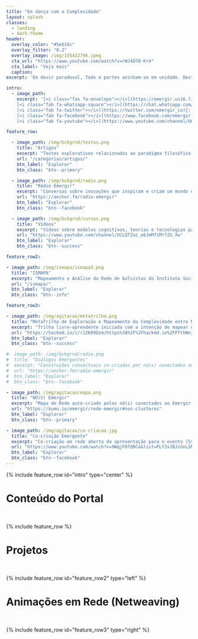 ```yaml
---
title: "Em dança com a Complexidade"
layout: splash
classes:
  - landing
  - dark-theme
header:
  overlay_color: "#5e616c"
  overlay_filter: "0.2"
  overlay_image: /img/155422796.jpeg
  cta_url: "https://www.youtube.com/watch?v=rWJ4O70-Kr4"
  cta_label: "Veja mais"
  caption:
excerpt: 'Em devir paradoxal, Todo e partes aninham-se em unidade. Desta interativa organização iterativa, emerge todo o tipo de sorte, que flui de forma imprevisível e incontrolável.'

intro:
  - image_path:
    excerpt: '[<i class="fas fa-envelope"></i>](https://emergir.us16.list-manage.com/subscribe/post?u=28e41725851da04e2014a8180&id=06c739eed3){: .btn .btn--info}
    [<i class="fab fa-whatsapp-square"></i>](https://chat.whatsapp.com/IY2HfBHBxNZK331TckdGDi){: .btn .btn--success}
    [<i class="fab fa-twitter"></i>](https://twitter.com/emergir_co){: .btn .btn--twitter}
    [<i class="fab fa-facebook"></i>](https://www.facebook.com/emergir.co){: .btn .btn--facebook}
    [<i class="fab fa-youtube"></i>](https://www.youtube.com/channel/UCLQTZai_e6JmMf1Mr7ZG_Xw){: .btn .btn--danger}'

feature_row:

  - image_path: /img/bckgrnd/textos.png
    title: "Artigos"
    excerpt: "Textos explorativos relacionados ao paradigma filosófico-científico da Complexidade."
    url: "/categorias/artigos/"
    btn_label: "Explorar"
    btn_class: "btn--primary"

  - image_path: /img/bckgrnd/radio.png
    title: "Rádio Emergir"
    excerpt: "Conversas sobre inovações que inspiram e criam um mundo de maior resiliência."
    url: "https://anchor.fm/radio-emergir"
    btn_label: "Explorar"
    btn_class: "btn--facebook"

  - image_path: /img/bckgrnd/cursos.png
    title: "Vídeos"
    excerpt: "Vídeos sobre modelos cognitivos, teorias e tecnologias para um mundo de interdependências."
    url: "https://www.youtube.com/channel/UCLQTZai_e6JmMf1Mr7ZG_Xw"
    btn_label: "Explorar"
    btn_class: "btn--success"

feature_row2:

- image_path: /img/ismapa/ismapa3.png
  title: "ISMAPA"
  excerpt: "Mapeamento e Análise da Rede de bolsistas do Instituto Social para Motivar, Apoiar e Reconhecer Talentos ([Ismart](http://www.ismart.org.br/))."
  url: "/ismapa/"
  btn_label: "Explorar"
  btn_class: "btn--info"

feature_row3:

- image_path: /img/agitacao/metatrilha.png
  title: "MetaTrilha de Exploração e Mapeamento da Complexidade entre Nó(s)"
  excerpt: "Trilha livre-aprendente iniciada com a intenção de mapear o ecossistema da [E2GLATS](https://www.facebook.com/groups/348046888683469?epa=SEARCH_BOX&jazoest=2651001191001057657808611973788079701071175268516650671217357119798071122109995310379100721207610011752111901035865100119976676119896780116569978109721151118345725749831021127911184103671037766658498112545269775476111119) com o software [Kumu](https://kumu.io/) que tomou vida própria através de ramificações de mapeamentos diversos."
  url: "https://hackmd.io/c/r12K89Dzm/https%3A%2F%2Fhackmd.io%2FPfthNnjIQBi04CvvyNbY6w%3Fview"
  btn_label: "Explorar"
  btn_class: "btn--success"

#- image_path: /img/bckgrnd/radio.png
#  title: "Diálogos Emergentes"
#  excerpt: "Construções conceituais co-criadas por nó(s) conectados no [grupo do Emergir no WhatsApp](https://chat.whatsapp.com/invite/4DzwqHLNBkMJ8gCQ3MEeLb)."
#  url: "https://anchor.fm/radio-emergir"
#  btn_label: "Explorar"
#  btn_class: "btn--facebook"

- image_path: /img/agitacao/mapa.png
  title: "NÓ(S) Emergir"
  excerpt: "Mapa de Rede auto-criado pelos nó(s) conectados ao Emergir. Quem quiser se auto-mapear pode responder a este [formulário](https://docs.google.com/forms/d/e/1FAIpQLSf72-Vzv3aMqMRTBCpaA_SmhVkhioh8-W94OdB5YSYHcDmAFg/viewform?entry.511752193=%23+T%C3%ADtulo%0A%0A%23%23+Subt%C3%ADtulo%0A%0A%23%23%23+Sub-subt%C3%ADtulo%0A%0A**negrito**%0A*it%C3%A1lico*%0A%0AListas:%0A-+Item+1%0A-+Item+2%0A-+Item+3%0A%0AAdicionar+link:%0A[nome-link](https://link.com/)%0A%0AAdicionar+v%C3%ADdeo+do+youtube:%0A![nome-video-youtube](www.youtube.com/embed/mgK8QFYdbNk)%0A%0AAdicionar+imagem:%0A![nome-da-imagem](url-da-imagem))."
  url: "https://kumu.io/emergir/rede-emergir#nos-clusteres"
  btn_label: "Explorar"
  btn_class: "btn--primary"

- image_path: /img/agitacao/co-criacao.jpg
  title: "Co-criação Emergente"
  excerpt: "Co-criação em rede aberta da apresentação para o evento [Systems Innovation](https://systemsinnovation.io/si-2019/) organizado pela Complexity Labs em Barcelona, Março de 2019."
  url: "https://www.youtube.com/watch?v=9WqjF0fQ8Co&list=PLY3xJBJiGnL5MxrupZ07LVHDijFfpWG6p"
  btn_label: "Explorar"
  btn_class: "btn--facebook"
---
```


{% include feature_row id="intro" type="center" %}

# Conteúdo do Portal
&nbsp;

{% include feature_row %}

# Projetos
&nbsp;

{% include feature_row id="feature_row2" type="left" %}

# Animações em Rede (Netweaving)
&nbsp;

{% include feature_row id="feature_row3" type="right" %}
